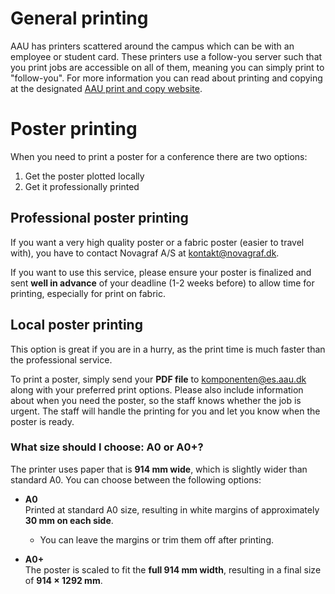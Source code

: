 # General printing
AAU has printers scattered around the campus which can be with an employee or student card.
These printers use a follow-you server such that you print jobs are accessible on all of them, meaning you can simply print to "follow-you".
For more information you can read about printing and copying at the designated [AAU print and copy website](https://www.en.its.aau.dk/instructions/printcopy).

# Poster printing
When you need to print a poster for a conference there are two options:

1. Get the poster plotted locally
2. Get it professionally printed

## Professional poster printing
If you want a very high quality poster or a fabric poster (easier to travel with), 
you have to contact Novagraf A/S at [kontakt@novagraf.dk](mailto:kontakt@novagraf.dk).

If you want to use this service, please ensure your poster is finalized and sent **well in advance** of your deadline (1-2 weeks before) to allow time for printing, especially for print on fabric.

## Local poster printing
This option is great if you are in a hurry, as the print time is much faster than the professional service.

To print a poster, simply send your **PDF file** to [komponenten@es.aau.dk](mailto:komponenten@es.aau.dk) along with your preferred print options.
Please also include information about when you need the poster, so the staff knows whether the job is urgent.
The staff will handle the printing for you and let you know when the poster is ready.

### What size should I choose: A0 or A0+?

The printer uses paper that is **914 mm wide**, which is slightly wider than standard A0. You can choose between the following options:

- **A0**  
  Printed at standard A0 size, resulting in white margins of approximately **30 mm on each side**.  
  - You can leave the margins or trim them off after printing.

- **A0+**  
  The poster is scaled to fit the **full 914 mm width**, resulting in a final size of **914 × 1292 mm**.